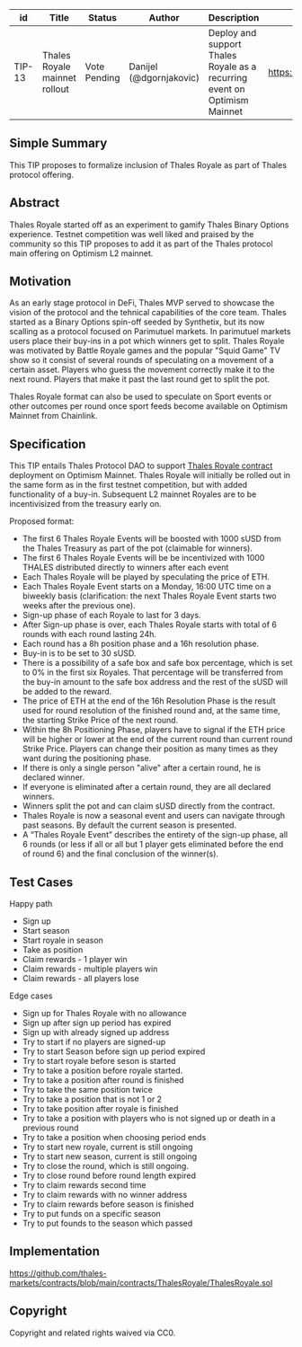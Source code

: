 | id | Title | Status | Author | Description | Discussions to | Created |
| ----------- | ----------- | ----------- | ----------- | ----------- | ----------- | ----------- |
| TIP-13 | Thales Royale mainnet rollout| Vote Pending | Danijel (@dgornjakovic) | Deploy and support Thales Royale as a recurring event on Optimism Mainnet | https://discord.gg/8bzFdpGTrp | 2021-12-10
 
## Simple Summary
 
This TIP proposes to formalize inclusion of Thales Royale as part of Thales protocol offering. 
 
## Abstract
 
Thales Royale started off as an experiment to gamify Thales Binary Options experience. Testnet competition was well liked and praised by the community so this TIP proposes to add it as part of the Thales protocol main offering on Optimism L2 mainnet.
 
## Motivation
 
As an early stage protocol in DeFi, Thales MVP served to showcase the vision of the protocol and the tehnical capabilities of the core team. Thales started as a Binary Options spin-off seeded by Synthetix, but its now scalling as a protocol focused on Parimutuel markets.
In parimutuel markets users place their buy-ins in a pot which winners get to split.
Thales Royale was motivated by Battle Royale games and the popular "Squid Game" TV show so it consist of several rounds of speculating on a movement of a certain asset. Players who guess the movement correctly make it to the next round. 
Players that make it past the last round get to split the pot. 

Thales Royale format can also be used to speculate on Sport events or other outcomes per round once sport feeds become available on Optimism Mainnet from Chainlink.
 
## Specification
 
This TIP entails Thales Protocol DAO to support [Thales Royale contract](https://github.com/thales-markets/contracts/blob/main/contracts/ThalesRoyale/ThalesRoyale.sol) deployment on Optimism Mainnet. Thales Royale will initially be rolled out in the same form as in the first testnet competition, but with added functionality of a buy-in. Subsequent L2 mainnet Royales are to be incentivisized from the treasury early on.  

Proposed format:  

* The first 6 Thales Royale Events will be boosted with 1000 sUSD from the Thales Treasury as part of the pot (claimable for winners).
* The first 6 Thales Royale Events will be be incentivized with 1000 THALES distributed directly to winners after each event 
* Each Thales Royale will be played by speculating the price of ETH.
* Each Thales Royale Event starts on a Monday, 16:00 UTC time on a biweekly basis (clarification: the next Thales Royale Event starts two weeks after the previous one).
* Sign-up phase of each Royale to last for 3 days.
* After Sign-up phase is over, each Thales Royale starts with total of 6 rounds with each round lasting 24h.
* Each round has a 8h position phase and a 16h resolution phase.
* Buy-in is to be set to 30 sUSD.
* There is a possibility of a safe box and safe box percentage, which is set to 0% in the first six Royales. That percentage will be transferred from the buy-in amount to the safe box address and the rest of the sUSD will be added to the reward.
* The price of ETH at the end of the 16h Resolution Phase is the result used for round resolution of the finished round and, at the same time, the starting Strike Price of the next round.
* Within the 8h Positioning Phase, players have to signal if the ETH price will be higher or lower at the end of the current round than current round Strike Price. Players can change their position as many times as they want during the positioning phase.
* If there is only a single person "alive" after a certain round, he is declared winner.
* If everyone is eliminated after a certain round, they are all declared winners.
* Winners split the pot and can claim sUSD directly from the contract.
* Thales Royale is now a seasonal event and users can navigate through past seasons. By default the current season is presented.
* A “Thales Royale Event” describes the entirety of the sign-up phase, all 6 rounds (or less if all or all but 1 player gets eliminated before the end of round 6) and the final conclusion of the winner(s).  


## Test Cases

Happy path
 - Sign up
 - Start season
 - Start royale in season
 - Take as position
 - Claim rewards - 1 player win
 - Claim rewards - multiple players win
 - Claim rewards - all players lose

Edge cases
 - Sign up for Thales Royale with no allowance
 - Sign up after sign up period has expired
 - Sign up with already signed up address
 - Try to start if no players are signed-up
 - Try to start Season before sign up period expired
 - Try to start royale before seson is started
 - Try to take a position before royale started.
 - Try to take a position after round is finished
 - Try to take the same position twice
 - Try to take a position that is not 1 or 2
 - Try to take position after royale is finished
 - Try to take a position with players who is not signed up or death in a previous round
 - Try to take a position when choosing period ends
 - Try to start new royale, current is still ongoing
 - Try to start new season, current is still ongoing
 - Try to close the round, which is still ongoing.
 - Try to close round before round length expired
 - Try to claim rewards second time
 - Try to claim rewards with no winner address
 - Try to claim rewards before season is finished
 - Try to put funds on a specific season
 - Try to put founds to the season which passed
 
 
## Implementation
 
https://github.com/thales-markets/contracts/blob/main/contracts/ThalesRoyale/ThalesRoyale.sol
 
## Copyright
 
Copyright and related rights waived via CC0.
